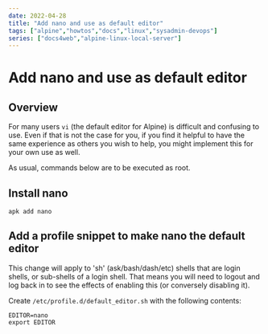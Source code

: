 ```yaml
---
date: 2022-04-28
title: "Add nano and use as default editor"
tags: ["alpine","howtos","docs","linux","sysadmin-devops"]
series: ["docs4web","alpine-linux-local-server"]
---
```


# Add nano and use as default editor

## Overview

For many users ``vi`` (the default editor for Alpine) is difficult and confusing to use. Even if that is not the case for you, if you find it helpful to have the same experience as others you wish to help, you might implement this for your own use as well.

As usual, commands below are to be executed as root.

Install nano
------------

    apk add nano

Add a profile snippet to make nano the default editor
-----------------------------------------------------

This change will apply to 'sh' (ask/bash/dash/etc) shells that are login shells, or sub-shells of a login shell. That means you will need to logout and log back in to see the effects of enabling this (or conversely disabling it).

Create ``/etc/profile.d/default_editor.sh`` with the following contents:

```shell
EDITOR=nano
export EDITOR
```
